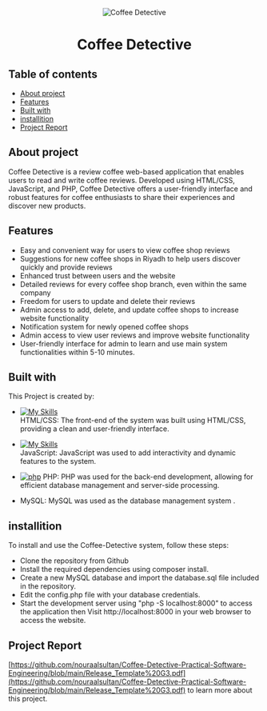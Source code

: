 <p align="center">
<img src ="https://user-images.githubusercontent.com/98308845/230183634-d83a79b8-7367-4491-a170-ccbbd94a578e.png" alt="Coffee Detective" >
</p>
<h1 align="center">
Coffee Detective
</h1>

## Table of contents
* [About project](#about-project)
* [Features](#Features)
* [Built with](#Built-with)
* [installition](#installition)
* [Project Report](#Project-Report)

## About project
Coffee Detective is a review coffee web-based application that enables users to read and write coffee reviews. Developed using HTML/CSS, JavaScript, and PHP, Coffee Detective offers a user-friendly interface and robust features for coffee enthusiasts to share their experiences and discover new products.
	
## Features
* Easy and convenient way for users to view coffee shop reviews
* Suggestions for new coffee shops in Riyadh to help users discover quickly and provide reviews
* Enhanced trust between users and the website
* Detailed reviews for every coffee shop branch, even within the same company
* Freedom for users to update and delete their reviews
* Admin access to add, delete, and update coffee shops to increase website functionality
* Notification system for newly opened coffee shops
* Admin access to view user reviews and improve website functionality
* User-friendly interface for admin to learn and use main system functionalities within 5-10 minutes.

## Built with 
This Project is created by:
* [![My Skills](https://skills.thijs.gg/icons?i=bootstrap,html,css)](https://skills.thijs.gg)
 <br> HTML/CSS: The front-end of the system was built using HTML/CSS, providing a clean and user-friendly interface.

* [![My Skills](https://skills.thijs.gg/icons?i=js,jquery)](https://skills.thijs.gg)
<br> JavaScript: JavaScript was used to add interactivity and dynamic features to the system.

* [![php][php.com]][php-url]  PHP: PHP was used for the back-end development, allowing for efficient database management and server-side processing.
    <li>MySQL: MySQL was used as the database management system .</li>

[php.com]: https://www.php.net/images/logos/php-power-micro.png 
[php-url]:https://php.net

## installition

To install and use the Coffee-Detective system, follow these steps:
<ul>

<li>Clone the repository from Github</li>

<li> Install the required dependencies using composer install.</li>

<li>Create a new MySQL database and import the database.sql file included in the repository.</li>

<li>Edit the config.php file with your database credentials.</li>

<li>Start the development server using "php -S localhost:8000" 
 to access the application then Visit http://localhost:8000 in your web browser to access the website.
</li>
</ul>

## Project Report
[https://github.com/nouraalsultan/Coffee-Detective-Practical-Software-Engineering/blob/main/Release_Template%20G3.pdf](https://github.com/nouraalsultan/Coffee-Detective-Practical-Software-Engineering/blob/main/Release_Template%20G3.pdf) to learn more about this project. 




	
